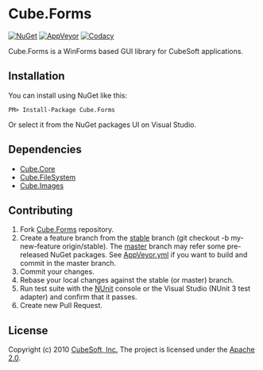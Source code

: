 Cube.Forms
====

[![NuGet](https://img.shields.io/nuget/v/Cube.Forms.svg)](https://www.nuget.org/packages/Cube.Forms/)
[![AppVeyor](https://ci.appveyor.com/api/projects/status/k5a3hpx8q788dpq2?svg=true)](https://ci.appveyor.com/project/clown/cube-forms)
[![Codacy](https://api.codacy.com/project/badge/Grade/3516d194fd5d4ba78777ff4e8489f9f1)](https://www.codacy.com/app/clown/Cube.Forms)

Cube.Forms is a WinForms based GUI library for CubeSoft applications.

## Installation

You can install using NuGet like this:

    PM> Install-Package Cube.Forms

Or select it from the NuGet packages UI on Visual Studio.

## Dependencies

* [Cube.Core](https://github.com/cube-soft/Cube.Core)
* [Cube.FileSystem](https://github.com/cube-soft/Cube.FileSystem)
* [Cube.Images](https://github.com/cube-soft/Cube.Images)

## Contributing

1. Fork [Cube.Forms](https://github.com/cube-soft/Cube.Forms/fork) repository.
2. Create a feature branch from the [stable](https://github.com/cube-soft/Cube.Forms/tree/stable) branch (git checkout -b my-new-feature origin/stable). The [master](https://github.com/cube-soft/Cube.Forms/tree/master) branch may refer some pre-released NuGet packages. See [AppVeyor.yml](https://github.com/cube-soft/Cube.Forms/blob/master/AppVeyor.yml) if you want to build and commit in the master branch.
3. Commit your changes.
4. Rebase your local changes against the stable (or master) branch.
5. Run test suite with the [NUnit](http://nunit.org/) console or the Visual Studio (NUnit 3 test adapter) and confirm that it passes.
6. Create new Pull Request.

## License

Copyright (c) 2010 [CubeSoft, Inc.](http://www.cube-soft.jp/)
The project is licensed under the [Apache 2.0](https://github.com/cube-soft/Cube.Forms/blob/master/License.txt).